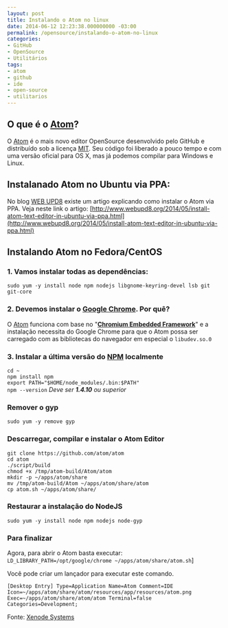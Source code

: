 ```yaml
---
layout: post
title: Instalando o Atom no linux
date: 2014-06-12 12:23:38.000000000 -03:00
permalink: /opensource/instalando-o-atom-no-linux
categories:
- GitHub
- OpenSource
- Utilitários
tags:
- atom
- github
- ide
- open-source
- utilitarios
---
```


## O que é o [Atom][Atom]?

O [Atom][Atom] é o mais novo editor OpenSource
desenvolvido pelo GitHub e distribuído sob a licença [MIT][MIT]. Seu código
foi liberado a pouco tempo e com uma versão oficial para OS X, mas já podemos
compilar para Windows e Linux.

## Instalanado Atom no Ubuntu via PPA:

No blog [WEB UPD8][WEB UPD8] existe um artigo
explicando como instalar o Atom via PPA.
Veja neste link o artigo: [http://www.webupd8.org/2014/05/install-atom-text-editor-in-ubuntu-via-ppa.html](http://www.webupd8.org/2014/05/install-atom-text-editor-in-ubuntu-via-ppa.html)

## Instalando Atom no Fedora/CentOS

### 1\. Vamos instalar todas as dependências:

`sudo yum -y install node npm nodejs libgnome-keyring-devel lsb git git-core`

### 2\. Devemos instalar o [Google Chrome][Google Chrome]. Por quê?

O [Atom][Atom] funciona com base no
"**[Chromium Embedded Framework][Chromium Embedded Framework]**" e a
instalação necessita do Google Chrome para que o Atom possa ser carregado
com as bibliotecas do navegador em especial o `libudev.so.0`

### 3\. Instalar a última versão do [NPM][NPM] localmente

`cd ~`<br>
`npm install npm`<br>
`export PATH="$HOME/node_modules/.bin:$PATH"`<br>
`npm --version` _Deve ser **1.4.10** ou superior_

### Remover o gyp

`sudo yum -y remove gyp`

### Descarregar, compilar e instalar o Atom Editor

`git clone https://github.com/atom/atom`<br>
`cd atom`<br>
`./script/build`<br>
`chmod +x /tmp/atom-build/Atom/atom`<br>
`mkdir -p ~/apps/atom/share`<br>
`mv /tmp/atom-build/Atom ~/apps/atom/share/atom`<br>
`cp atom.sh ~/apps/atom/share/`

### Restaurar a instalação do NodeJS

`sudo yum -y install node npm nodejs node-gyp`

### Para finalizar

Agora, para abrir o Atom basta executar:
`LD_LIBRARY_PATH=/opt/google/chrome ~/apps/atom/share/atom.sh`]

Você pode criar um lançador para executar este comando.

`[Desktop Entry]
Type=Application
Name=Atom
Comment=IDE
Icon=~/apps/atom/share/atom/resources/app/resources/atom.png
Exec=~/apps/atom/share/atom/atom
Terminal=false
Categories=Development;
`

Fonte: [Xenode Systems](http://blog.xenodesystems.com/2014/05/instalar-atom-editor-en-fedora-20?class=nous "Xenode Systems")

[Chromium Embedded Framework]: https://code.google.com/p/chromiumembedded/
[MIT]: http://pt.wikipedia.org/wiki/Licen%C3%A7a_MIT "Licença MIT"
[Atom]: https://atom.io/ "Atom editor"
[WEB UPD8]: http://www.webupd8.org "WEB UPD8"
[Google Chrome]: http://chrome.google.com/ "Google Chrome"
[NPM]: http://nodebr.com/o-que-e-a-npm-do-nodejs/ "O que é a NPM do Node.JS"

